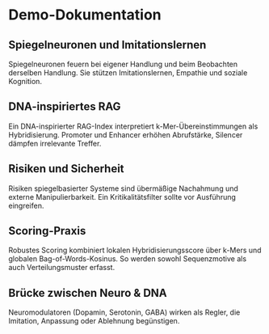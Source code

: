 
# Demo-Dokumentation

## Spiegelneuronen und Imitationslernen
Spiegelneuronen feuern bei eigener Handlung und beim Beobachten derselben Handlung.
Sie stützen Imitationslernen, Empathie und soziale Kognition.

## DNA-inspiriertes RAG
Ein DNA-inspirierter RAG-Index interpretiert k-Mer-Übereinstimmungen als Hybridisierung.
Promoter und Enhancer erhöhen Abrufstärke, Silencer dämpfen irrelevante Treffer.

## Risiken und Sicherheit
Risiken spiegelbasierter Systeme sind übermäßige Nachahmung und externe Manipulierbarkeit.
Ein Kritikalitätsfilter sollte vor Ausführung eingreifen.

## Scoring-Praxis
Robustes Scoring kombiniert lokalen Hybridisierungsscore über k-Mers und globalen Bag-of-Words-Kosinus.
So werden sowohl Sequenzmotive als auch Verteilungsmuster erfasst.

## Brücke zwischen Neuro & DNA
Neuromodulatoren (Dopamin, Serotonin, GABA) wirken als Regler, die Imitation, Anpassung oder Ablehnung begünstigen.
